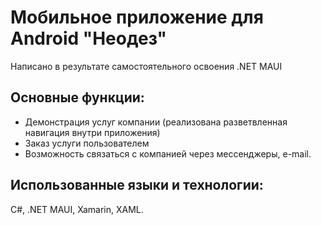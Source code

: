 # Мобильное приложение для Android "Неодез" 
Написано в результате самостоятельного освоения .NET MAUI

## Основные функции:
- Демонстрация услуг компании (реализована разветвленная навигация внутри приложения)
- Заказ услуги пользователем
- Возможность связаться с компанией через мессенджеры, e-mail.

## Использованные языки и технологии: 
C#, .NET MAUI, Xamarin, XAML.
